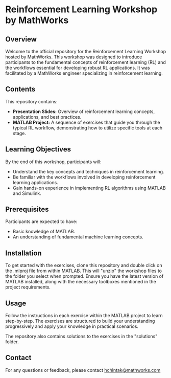 # Reinforcement Learning Workshop by MathWorks

## Overview
Welcome to the official repository for the Reinforcement Learning Workshop hosted by MathWorks. This workshop was designed to introduce participants to the fundamental concepts of reinforcement learning (RL) and the workflows essential for developing robust RL applications. It was facilitated by a MathWorks engineer specializing in reinforcement learning.

## Contents
This repository contains:
- **Presentation Slides:** Overview of reinforcement learning concepts, applications, and best practices.
- **MATLAB Project:** A sequence of exercises that guide you through the typical RL workflow, demonstrating how to utilize specific tools at each stage.

## Learning Objectives
By the end of this workshop, participants will:
- Understand the key concepts and techniques in reinforcement learning.
- Be familiar with the workflows involved in developing reinforcement learning applications.
- Gain hands-on experience in implementing RL algorithms using MATLAB and Simulink.

## Prerequisites
Participants are expected to have:
- Basic knowledge of MATLAB.
- An understanding of fundamental machine learning concepts.

## Installation
To get started with the exercises, clone this repository and double click on the .mlproj file from within MATLAB. This will "unzip" the workshop files to the folder you select when prompted. Ensure you have the latest version of MATLAB installed, along with the necessary toolboxes mentioned in the project requirements.

## Usage
Follow the instructions in each exercise within the MATLAB project to learn step-by-step. The exercises are structured to build your understanding progressively and apply your knowledge in practical scenarios.

The repository also contains solutions to the exercises in the "solutions" folder. 


## Contact
For any questions or feedback, please contact hchintak@mathworks.com

